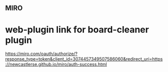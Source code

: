 ## MIRO

# web-plugin link for board-cleaner plugin

https://miro.com/oauth/authorize/?response_type=token&client_id=3074457349507586060&redirect_uri=https://newcastlerse.github.io/miro/auth-success.html
